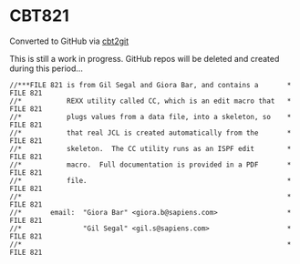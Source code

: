 # CBT821
Converted to GitHub via [cbt2git](https://github.com/wizardofzos/cbt2git)

This is still a work in progress. GitHub repos will be deleted and created during this period...

```
//***FILE 821 is from Gil Segal and Giora Bar, and contains a       *   FILE 821
//*           REXX utility called CC, which is an edit macro that   *   FILE 821
//*           plugs values from a data file, into a skeleton, so    *   FILE 821
//*           that real JCL is created automatically from the       *   FILE 821
//*           skeleton.  The CC utility runs as an ISPF edit        *   FILE 821
//*           macro.  Full documentation is provided in a PDF       *   FILE 821
//*           file.                                                 *   FILE 821
//*                                                                 *   FILE 821
//*       email:  "Giora Bar" <giora.b@sapiens.com>                 *   FILE 821
//*               "Gil Segal" <gil.s@sapiens.com>                   *   FILE 821
//*                                                                 *   FILE 821
```
